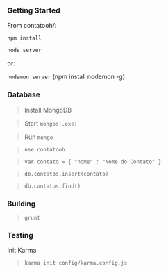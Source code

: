 ### Getting Started

From contatooh/:

`npm install`

`node server`

or:

`nodemon server`
(npm install nodemon -g)

### Database

> Install MongoDB

> Start `mongod(.exe)`

> Run `mongo`

>`use contatooh`

>`var contato = { "nome" : "Nome do Contato" }`

>`db.contatos.insert(contato)`

>`db.contatos.find()`

### Building

>`grunt`

### Testing

Init Karma
>`karma init config/karma.config.js`